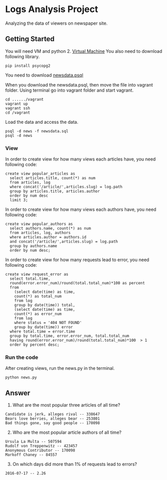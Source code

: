 # Logs Analysis Project

Analyzing the data of viewers on newspaper site.

## Getting Started

You will need VM and python 2.
[Virtual Machine](https://classroom.udacity.com/nanodegrees/nd004/parts/8d3e23e1-9ab6-47eb-b4f3-d5dc7ef27bf0/modules/bc51d967-cb21-46f4-90ea-caf73439dc59/lessons/5475ecd6-cfdb-4418-85a2-f2583074c08d/concepts/14c72fe3-e3fe-4959-9c4b-467cf5b7c3a0)
You also need to download following library.

```
pip install psycopg2
```
You need to download [newsdata.psql](https://d17h27t6h515a5.cloudfront.net/topher/2016/August/57b5f748_newsdata/newsdata.zip)

When you download the newsdata.psql, then move the file into vagrant folder.
Using terminal go into vagrant folder and start vagrant.

```
cd ....../vagrant
vagrant up
vagrant ssh
cd /vagrant
```

Load the data and access the data.

```
psql -d news -f newsdata.sql
psql -d news
```

### View

In order to create view for how many views each articles have, you need following code:

```
create view popular_articles as
  select articles.title, count(*) as num
  from articles, log
  where concat('/article/',articles.slug) = log.path
  group by articles.title, articles.author
  order by num desc
  limit 3;
```

In order to create view for how many views each authors have, you need following code:

```
create view popular_authors as
  select authors.name, count(*) as num
  from articles, log, authors
  where articles.author = authors.id
  and concat('/article/',articles.slug) = log.path
  group by authors.name
  order by num desc;

```

In order to create view for how many requests lead to error, you need following code:

```
create view request_error as
  select total.time,
  round(error.error_num)/round(total.total_num)*100 as percent
  from
    (select date(time) as time,
    count(*) as total_num
    from log
    group by date(time)) total,
    (select date(time) as time,
    count(*) as error_num
    from log
    where status = '404 NOT FOUND'
    group by date(time)) error
  where total.time = error.time
  group by total.time, error.error_num, total.total_num
  having round(error.error_num)/round(total.total_num)*100  > 1
  order by percent desc;

```

### Run the code

After creating views, run the news.py in the terminal.

```
python news.py
```

## Answer

1. What are the most popular three articles of all time?

```
Candidate is jerk, alleges rival -- 338647
Bears love berries, alleges bear -- 253801
Bad things gone, say good people -- 170098
```

2. Who are the most popular article authors of all time?

```
Ursula La Multa -- 507594
Rudolf von Treppenwitz -- 423457
Anonymous Contributor -- 170098
Markoff Chaney -- 84557
```

3. On which days did more than 1% of requests lead to errors?

```
2016-07-17 -- 2.26
```
